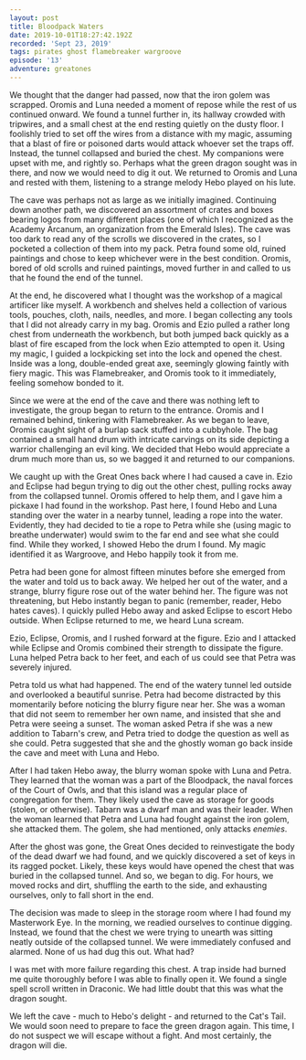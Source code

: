 ```yaml
---
layout: post
title: Bloodpack Waters
date: 2019-10-01T18:27:42.192Z
recorded: 'Sept 23, 2019'
tags: pirates ghost flamebreaker wargroove
episode: '13'
adventure: greatones
---
```

We thought that the danger had passed, now that the iron golem was scrapped. Oromis and Luna needed a moment of repose while the rest of us continued onward. We found a tunnel further in, its hallway crowded with tripwires, and a small chest at the end resting quietly on the dusty floor. I foolishly tried to set off the wires from a distance with my magic, assuming that a blast of fire or poisoned darts would attack whoever set the traps off. Instead, the tunnel collapsed and buried the chest. My companions were upset with me, and rightly so. Perhaps what the green dragon sought was in there, and now we would need to dig it out. We returned to Oromis and Luna and rested with them, listening to a strange melody Hebo played on his lute.

The cave was perhaps not as large as we initially imagined. Continuing down another path, we discovered an assortment of crates and boxes bearing logos from many different places (one of which I recognized as the Academy Arcanum, an organization from the Emerald Isles). The cave was too dark to read any of the scrolls we discovered in the crates, so I pocketed a collection of them into my pack. Petra found some old, ruined paintings and chose to keep whichever were in the best condition. Oromis, bored of old scrolls and ruined paintings, moved further in and called to us that he found the end of the tunnel.

At the end, he discovered what I thought was the workshop of a magical artificer like myself. A workbench and shelves held a collection of various tools, pouches, cloth, nails, needles, and more. I began collecting any tools that I did not already carry in my bag. Oromis and Ezio pulled a rather long chest from underneath the workbench, but both jumped back quickly as a blast of fire escaped from the lock when Ezio attempted to open it. Using my magic, I guided a lockpicking set into the lock and opened the chest. Inside was a long, double-ended great axe, seemingly glowing faintly with fiery magic. This was Flamebreaker, and Oromis took to it immediately, feeling somehow bonded to it.

Since we were at the end of the cave and there was nothing left to investigate, the group began to return to the entrance. Oromis and I remained behind, tinkering with Flamebreaker. As we began to leave, Oromis caught sight of a burlap sack stuffed into a cubbyhole. The bag contained a small hand drum with intricate carvings on its side depicting a warrior challenging an evil king. We decided that Hebo would appreciate a drum much more than us, so we bagged it and returned to our companions.

We caught up with the Great Ones back where I had caused a cave in. Ezio and Eclipse had begun trying to dig out the other chest, pulling rocks away from the collapsed tunnel. Oromis offered to help them, and I gave him a pickaxe I had found in the workshop. Past here, I found Hebo and Luna standing over the water in a nearby tunnel, leading a rope into the water. Evidently, they had decided to tie a rope to Petra while she (using magic to breathe underwater) would swim to the far end and see what she could find. While they worked, I showed Hebo the drum I found. My magic identified it as Wargroove, and Hebo happily took it from me.

Petra had been gone for almost fifteen minutes before she emerged from the water and told us to back away. We helped her out of the water, and a strange, blurry figure rose out of the water behind her. The figure was not threatening, but Hebo instantly began to panic (remember, reader, Hebo hates caves). I quickly pulled Hebo away and asked Eclipse to escort Hebo outside. When Eclipse returned to me, we heard Luna scream.

Ezio, Eclipse, Oromis, and I rushed forward at the figure. Ezio and I attacked while Eclipse and Oromis combined their strength to dissipate the figure. Luna helped Petra back to her feet, and each of us could see that Petra was severely injured.

Petra told us what had happened. The end of the watery tunnel led outside and overlooked a beautiful sunrise. Petra had become distracted by this momentarily before noticing the blurry figure near her. She was a woman that did not seem to remember her own name, and insisted that she and Petra were seeing a sunset. The woman asked Petra if she was a new addition to Tabarn's crew, and Petra tried to dodge the question as well as she could. Petra suggested that she and the ghostly woman go back inside the cave and meet with Luna and Hebo.

After I had taken Hebo away, the blurry woman spoke with Luna and Petra. They learned that the woman was a part of the Bloodpack, the naval forces of the Court of Owls, and that this island was a regular place of congregation for them. They likely used the cave as storage for goods (stolen, or otherwise). Tabarn was a dwarf man and was their leader. When the woman learned that Petra and Luna had fought against the iron golem, she attacked them. The golem, she had mentioned, only attacks _enemies_. 

After the ghost was gone, the Great Ones decided to reinvestigate the body of the dead dwarf we had found, and we quickly discovered a set of keys in its ragged pocket. Likely, these keys would have opened the chest that was buried in the collapsed tunnel. And so, we began to dig. For hours, we moved rocks and dirt, shuffling the earth to the side, and exhausting ourselves, only to fall short in the end. 

The decision was made to sleep in the storage room where I had found my Masterwork Eye. In the morning, we readied ourselves to continue digging. Instead, we found that the chest we were trying to unearth was sitting neatly outside of the collapsed tunnel. We were immediately confused and alarmed. None of us had dug this out. What had?

I was met with more failure regarding this chest. A trap inside had burned me quite thoroughly before I was able to finally open it. We found a single spell scroll written in Draconic. We had little doubt that this was what the dragon sought. 

We left the cave - much to Hebo's delight - and returned to the Cat's Tail. We would soon need to prepare to face the green dragon again. This time, I do not suspect we will escape without a fight. And most certainly, the dragon will die.
